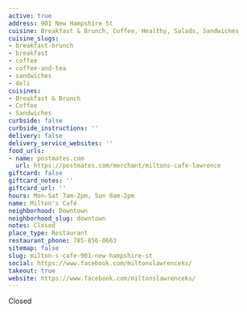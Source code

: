 ```yaml
---
active: true
address: 901 New Hampshire St
cuisine: Breakfast & Brunch, Coffee, Healthy, Salads, Sandwiches
cuisine_slugs:
- breakfast-brunch
- breakfast
- coffee
- coffee-and-tea
- sandwiches
- deli
cuisines:
- Breakfast & Brunch
- Coffee
- Sandwiches
curbside: false
curbside_instructions: ''
delivery: false
delivery_service_websites: ''
food_urls:
- name: postmates.com
  url: https://postmates.com/merchant/miltons-cafe-lawrence
giftcard: false
giftcard_notes: ''
giftcard_url: ''
hours: Mon-Sat 7am-2pm, Sun 8am-2pm
name: Milton's Café
neighborhood: Downtown
neighborhood_slug: downtown
notes: Closed
place_type: Restaurant
restaurant_phone: 785-856-0663
sitemap: false
slug: milton-s-cafe-901-new-hampshire-st
social: https://www.facebook.com/miltonslawrenceks/
takeout: true
website: https://www.facebook.com/miltonslawrenceks/
---
```


Closed